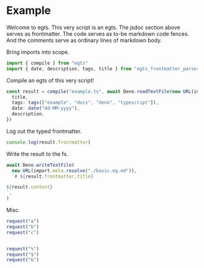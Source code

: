 # Example

Welcome to egts. This very script is an egts. The jsdoc section above serves as
frontmatter. The code serves as to-be markdown code fences. And the comments
serve as ordinary lines of markdown body.

Bring imports into scope.

```ts
import { compile } from "egts"
import { date, description, tags, title } from "egts_frontmatter_parsers"
```

Compile an egts of this very script!

```ts
const result = compile("example.ts", await Deno.readTextFile(new URL(import.meta.url)), {
  title,
  tags: tags(["example", "docs", "deno", "typescript"]),
  date: date("dd-MM-yyyy"),
  description,
})
```

Log out the typed frontmatter.

```ts
console.log(result.frontmatter)
```

Write the result to the fs.

```ts
await Deno.writeTextFile(
  new URL(import.meta.resolve("./basic.eg.md")),
  `# ${result.frontmatter.title}

${result.content}
`,
)
```

Misc.

```ts
request("a")
request("b")
request("c")


request("%")
request("$")
request("&")
```

